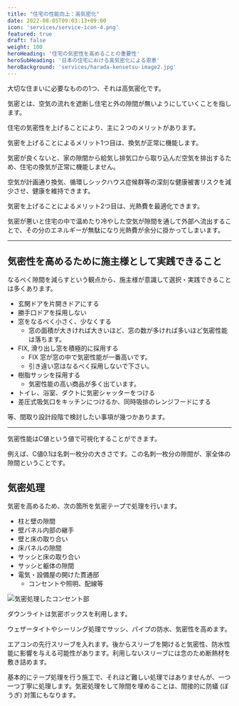 ```yaml
---
title: "住宅の性能向上：高気密化"
date: 2022-08-05T09:03:13+09:00
icon: 'services/service-icon-4.png'
featured: true
draft: false
weight: 100
heroHeading: '住宅の気密性を高めることの重要性'
heroSubHeading: '日本の住宅における高気密化による恩恵'
heroBackground: 'services/harada-kensetsu-image2.jpg'
---
```


大切な住まいに必要なものの1つ、それは高気密化です。

気密とは、空気の流れを遮断し住宅と外の隙間が無いようにしていくことを指します。

住宅の気密性を上げることにより、主に２つのメリットがあります。

気密を上げることによるメリット1つ目は、換気が正常に機能します。

気密が良くないと、家の隙間から給気し排気口から取り込んだ空気を排出するため、住宅の換気が正常に機能しません。

空気が計画通り換気、循環しシックハウス症候群等の深刻な健康被害リスクを減少させ、健康を維持できます。

気密を上げることによるメリット2つ目は、光熱費を最適化できます。

気密が悪いと住宅の中で温めたり冷やした空気が隙間を通して外部へ流出することで、その分のエネルギーが無駄になり光熱費が余分に掛かってしまいます。

***

## 気密性を高めるために施主様として実践できること

なるべく隙間を減らすという観点から、施主様が意識して選択・実践できることは多くあります。

- 玄関ドアを片開きドアにする
- 勝手口ドアを採用しない
- 窓をなるべく小さく、少なくする
  - 窓の面積が大きければ大きいほど、窓の数が多ければ多いほど気密性能は落ちます。
- FIX, 滑り出し窓を積極的に採用する
  - FIX 窓が窓の中で気密性能が一番高いです。
  - 引き違い窓はなるべく採用しないで下さい。
- 樹脂サッシを採用する
  - 気密性能の高い商品が多く出ています。
- トイレ、浴室、ダクトに気密シャッターをつける
- 差圧式吸気口をキッチンにつけるか、同時吸排のレンジフードにする

等、間取り設計段階で検討したい事項が幾つかあります。

***

気密性能はC値という値で可視化することができます。

例えば、C値0.1は名刺一枚分の大きさです。この名刺一枚分の隙間が、家全体の隙間ということです。

## 気密処理

気密を高めるため、次の箇所を気密テープで処理を行います。

- 柱と壁の隙間
- 壁パネル内部の継手
- 壁と床の取り合い
- 床パネルの隙間
- サッシと床の取り合い
- サッシと躯体の隙間
- 電気・設備屋の開けた貫通部
  - コンセントや照明、配線等

![気密処理したコンセント部](/services/kimitsu-syori1.png)

ダウンライトは気密ボックスを利用します。

ウェザータイトやシーリング処理でサッシ、パイプの防水、気密性を高めます。

エアコンの先行スリーブを入れます。後からスリーブを開けると気密性、防水性能に影響を与える可能性があります。利用しないスリーブには念のため断熱材を敷き詰めます。

基本的にテープ処理を行う施工で、それほど難しい処理ではありませんが、一つ一つ丁寧に処理します。気密処理をして隙間を埋めることは、間接的に防蟻 (ぼうぎ) 対策にもなります。